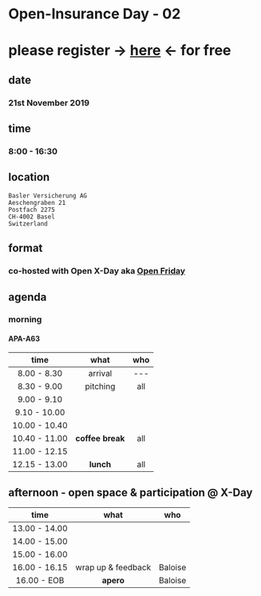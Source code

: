 # Open-Insurance Day - 02

# please register → [here]() ← for free

## date

### 21st November 2019

## time

### 8:00 - 16:30 

## location
```
Basler Versicherung AG
Aeschengraben 21
Postfach 2275
CH-4002 Basel
Switzerland
```

## format

### co-hosted with Open X-Day aka [Open Friday](https://www.openfriday.org)

## agenda

### morning

#### APA-A63

|      time     |                       what                      |                                        who                                       |
|:-------------:|:-----------------------------------------------:|:--------------------------------------------------------------------------------:|
|  8.00 - 8.30  |                     arrival                     |                                        ---                                       |
|  8.30 - 9.00  |                    pitching                     |                                       all                                        |
|  9.00 - 9.10  |                                                 |                                                                                  |
|  9.10 - 10.00 |                                                 |                                                                                  |
| 10.00 - 10.40 |                                                 |                                                                                  |
| 10.40 - 11.00 |                 **coffee break**                |                                       all                                        |
| 11.00 - 12.15 |                                                 |                                                                                  |
| 12.15 - 13.00 |                    **lunch**                    |                                       all                                        |

## afternoon - open space & participation @ X-Day

|      time     |                       what                      |                                        who                                       |
|:-------------:|:-----------------------------------------------:|:--------------------------------------------------------------------------------:|
| 13.00 - 14.00 |                                                 |                                                                                  |
| 14.00 - 15.00 |                                                 |                                                                                  |
| 15.00 - 16.00 |                                                 |                                                                                  |
| 16.00 - 16.15 |                wrap up & feedback               |                                      Baloise                                     |
|  16.00 - EOB  |                    **apero**                    |                                      Baloise                                     |
